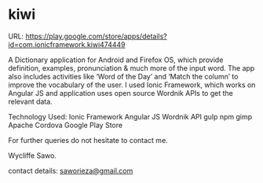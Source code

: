kiwi
====
URL:
https://play.google.com/store/apps/details?id=com.ionicframework.kiwi474449

A Dictionary application for Android and Firefox OS, which provide definition, examples, pronunciation & much more of the input word. The app also includes activities like ‘Word of the Day’ and ‘Match the column’ to improve the vocabulary of the user. I used Ionic Framework, which works on Angular JS and application uses open source Wordnik APIs to get the relevant data.

Technology Used: Ionic Framework Angular JS Wordnik API gulp npm gimp Apache Cordova Google Play Store

For further queries do not hesitate to contact me.

Wycliffe Sawo.

contact details: saworieza@gmail.com


